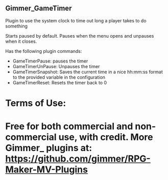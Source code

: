## Gimmer_GameTimer

Plugin to use the system clock to time out long a player takes to do something

Starts paused by default.
Pauses when the menu opens and unpauses when it closes.

Has the following plugin commands:
* GameTimerPause: pauses the timer
* GameTimerUnPause: Unpauses the timer
* GameTimerSnapshot: Saves the current time in a nice hh:mm:ss format to the provided variable in the configuration
* GameTimerReset: Resets the timer back to 0

Terms of Use:
=======================================================================
Free for both commercial and non-commercial use, with credit.
More Gimmer_ plugins at: https://github.com/gimmer/RPG-Maker-MV-Plugins
=======================================================================